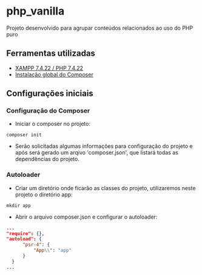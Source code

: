 # php_vanilla
Projeto desenvolvido para agrupar conteúdos relacionados ao uso do PHP puro

## Ferramentas utilizadas

- [XAMPP 7.4.22 / PHP 7.4.22](https://www.apachefriends.org/download.html)
- [Instalação global do Composer](https://getcomposer.org/doc/00-intro.md#globally)

## Configurações iniciais

### Configuração do Composer

- Iniciar o composer no projeto:
```
composer init
```
- Serão solicitadas algumas informações para configuração do projeto e após será gerado um arqivo 'composer.json', que listará todas as dependências do projeto.

### Autoloader

- Criar um diretório onde ficarão as classes do projeto, utilizaremos neste projeto o diretório app:
```
mkdir app
```
- Abrir o arquivo composer.json e configurar o autoloader:
```json
...
"require": {},
"autoload": {
      "psr-4": {
          "App\\": "app"
      }
  }
...
```

